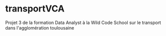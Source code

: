 # transportVCA
Projet 3 de la formation Data Analyst à la Wild Code School sur le transport dans l'agglomération toulousaine
